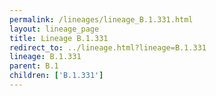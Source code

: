 ```yaml
---
permalink: /lineages/lineage_B.1.331.html
layout: lineage_page
title: Lineage B.1.331
redirect_to: ../lineage.html?lineage=B.1.331
lineage: B.1.331
parent: B.1
children: ['B.1.331']
---
```

